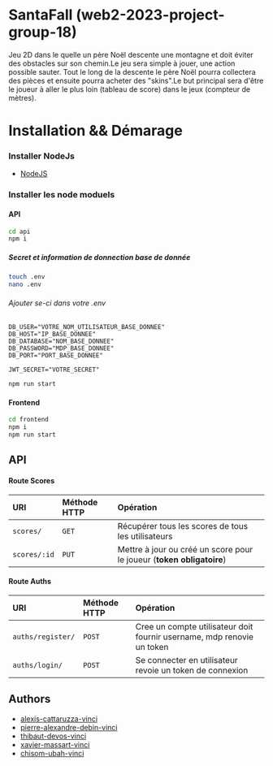 
# SantaFall (web2-2023-project-group-18)

Jeu 2D dans le quelle un père  Noël descente une montagne et doit éviter des obstacles sur son chemin.Le jeu sera simple à jouer, une action possible sauter. Tout le long de la descente le père Noël pourra collectera des pièces et ensuite pourra acheter des "skins".Le but principal sera d'être le joueur à aller le plus loin (tableau de score) dans le jeux (compteur de mètres).

# Installation && Démarage

### Installer NodeJs
- [NodeJS](https://nodejs.org/en)
### Installer les node moduels 
#### API
```bash
cd api
npm i
```
##### Secret et information de donnection base de donnée
```bash
touch .env
nano .env
```
###### Ajouter se-ci dans votre .env
```
DB_USER="VOTRE_NOM_UTILISATEUR_BASE_DONNEE"
DB_HOST="IP_BASE_DONNEE"
DB_DATABASE="NOM_BASE_DONNEE"
DB_PASSWORD="MDP_BASE_DONNEE"
DB_PORT="PORT_BASE_DONNEE"

JWT_SECRET="VOTRE_SECRET"
```

```bash
npm run start
```
#### Frontend
```bash
cd frontend
npm i
npm run start
```




## API 

#### Route Scores

| URI       | Méthode HTTP  | Opération                                         |
| :-------- | :------------ | :------------------------------------------------ |
| `scores/` | `GET`         |  Récupérer tous les scores de tous les utilisateurs |
| `scores/:id` | `PUT`         |  Mettre à jour ou créé un score pour le joueur (**token obligatoire**) |

#### Route Auths


| URI       | Méthode HTTP  | Opération                                         |
| :-------- | :------------ | :------------------------------------------------ |
| `auths/register/` | `POST` | Cree un compte utilisateur doit fournir username, mdp renovie un token  |
| `auths/login/` | `POST` | Se connecter en utilisateur revoie un token de connexion |



## Authors


- [alexis-cattaruzza-vinci](https://github.com/alexis-cattaruzza-vinci)
- [pierre-alexandre-debin-vinci](https://github.com/Padami-9)
- [thibaut-devos-vinci](https://github.com/thibaut-devos-vinci)
- [xavier-massart-vinci](https://github.com/xavier-massart-vinci)
- [chisom-ubah-vinci](https://github.com/Willom125)
